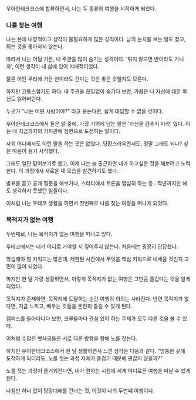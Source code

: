 우아한테크코스에 합류하면서, 나는 두 종류의 여행을 시작하게 되었다.

### 나를 찾는 여행

나는 본래 내향적이고 생각이 불필요하게 많은 성격이다.
남의 눈치를 보는 일도 잦고, 튀는 것을 좋아하지 않는다.

따라서 나는 어딜 가든, 내 주관을 많이 숨기는 성격이다.
'튀지 않으면 반이라도 가니까', 이런 생각이 내 삶에 있어 지배적이었다.

물론 어떤 무리에 가든 반이라도 간다는 것은 좋은 것일지도 모른다.

하지만 고통스럽기도 하다.
내 주관을 끊임없이 숨기다 보면, 가끔은 나 자신에 대한 확신도 잃어버린다.

누군가 "너는 어떤 사람이야?" 라고 묻는다면, 쉽게 대답할 수 없을 것이다.

우아한테크코스에서 들은 말 중에, 가장 기억에 남는 말은 '자신을 감추지 마라' 였다.
이는 내 지금까지의 가치관에 정면으로 도전하는 말이다.

사회 어디에서도 이런 말을 하는 곳은 없었다.
당황스러우면서도, 정말 그래도 되나? 싶은 마음이 들기 시작했다.

그래도 일단 믿어보기로 했고, 이제 나는 늘 출근하면 내가 하고싶은 것을 해보려고 노력한다.
이 과정에서 새로운 내 모습을 발견하기도 했다.

발표를 듣고 공개 질문을 해보거나, 스터디에서 토론을 열심히 하는 등.. 작년까지만 해도 생각하지 못했던 일들이다.

이처럼 나는 우테코 생활을 하면서 첫번째로 나를 찾는 여정을 떠나게 되었다.

### 목적지가 없는 여행

두번째로, 나는 목적지가 없는 여행을 떠나고 있다.

우테코에서는 내가 어디로 가야할 지 짚어주지 않는다.
처음에는 굉장히 답답했다.

학습해야 할 키워드는 많은데, 제한된 시간에서 무엇을 핵심 키워드로 내세울 것인지 고민이 많이 되었다.

하지만 한 달 가량 생활하면서, 이렇게 목적지가 없는 여행은 그만큼 즐겁다는 것을 알게 되었다.

목적지가 존재하면, 목적지에 도달하는 순간 여행의 의의는 사라진다.
반면 목적지가 없다면, 지금 느끼고, 배우는 것들을 온전히 즐길 수 있게 된다.

캠퍼스를 돌아다니다 보면, 크루들마다 관심 있어 하는 주제가 모두 다른 것을 볼 수 있다.

이처럼 수많은 뱃사공들은 서로 다른 방향을 향해 노를 젓는다.

하지만 우아한테크코스에서 한 달 생활하면서 느낀 생각은 다음과 같다.
"엉뚱한 곳에 도착하게 되더라도, 노를 젓는 과정 자체가 즐겁기 때문에 괜찮지 않을까?"

노를 젓는 과정이 즐거워진다면, 내가 원하는 시점에 세계 어디로든 여행을 떠날 수 있게 된다.

나침반 하나 없이 망망대해를 건너는 것, 이것이 나의 두번째 여행이다.
